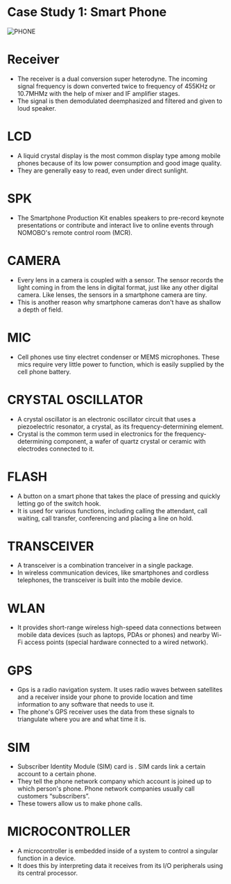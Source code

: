 # Case Study 1: Smart Phone
![PHONE](https://user-images.githubusercontent.com/55775183/154839751-d66c065e-6b35-4de4-a232-eb676ef35542.png)
# Receiver
- The receiver is a dual conversion super heterodyne. The incoming signal frequency is down converted twice to frequency of 455KHz or 10.7MHMz with the help of mixer and IF amplifier stages. 
- The signal is then demodulated deemphasized and filtered and given to loud speaker.
# LCD
- A liquid crystal display is the most common display type among mobile phones because of its low power consumption and good image quality. 
- They are generally easy to read, even under direct sunlight. 
# SPK
- The Smartphone Production Kit enables speakers to pre-record keynote presentations or contribute and interact live to online events through NOMOBO's remote control room (MCR).
# CAMERA
- Every lens in a  camera is coupled with a sensor. The sensor records the light coming in from the lens in digital format, just like any other digital camera. Like lenses, the sensors in a smartphone camera are tiny. 
- This is another reason why smartphone cameras don't have as shallow a depth of field.
# MIC
- Cell phones use tiny electret condenser or MEMS microphones. These mics require very little power to function, which is easily supplied by the cell phone battery.
# CRYSTAL OSCILLATOR
- A crystal oscillator is an electronic oscillator circuit that uses a piezoelectric resonator, a crystal, as its frequency-determining element. 
- Crystal is the common term used in electronics for the frequency-determining component, a wafer of quartz crystal or ceramic with electrodes connected to it.
# FLASH
- A button on a smart phone that takes the place of pressing and quickly letting go of the switch hook.
- It is used for various functions, including calling the attendant, call waiting, call transfer, conferencing and placing a line on hold.
# TRANSCEIVER
- A transceiver is a combination tranceiver in a single package.
- In wireless communication devices, like smartphones and cordless telephones, the transceiver is built into the mobile device.
# WLAN
-  It provides short-range wireless high-speed data connections between mobile data devices (such as laptops, PDAs or phones) and nearby Wi-Fi access points (special hardware connected to a wired network).
# GPS
- Gps is a radio navigation system. It uses radio waves between satellites and a receiver inside your phone to provide location and time information to any software that needs to use it.
- The phone's GPS receiver uses the data from these signals to triangulate where you are and what time it is.
# SIM
- Subscriber Identity Module (SIM) card is . SIM cards link a certain account to a certain phone.
- They tell the phone network company which account is joined up to which person's phone. Phone network companies usually call customers “subscribers”.
- These towers allow us to make phone calls.
# MICROCONTROLLER
- A microcontroller is embedded inside of a system to control a singular function in a device.
- It does this by interpreting data it receives from its I/O peripherals using its central processor.
 
